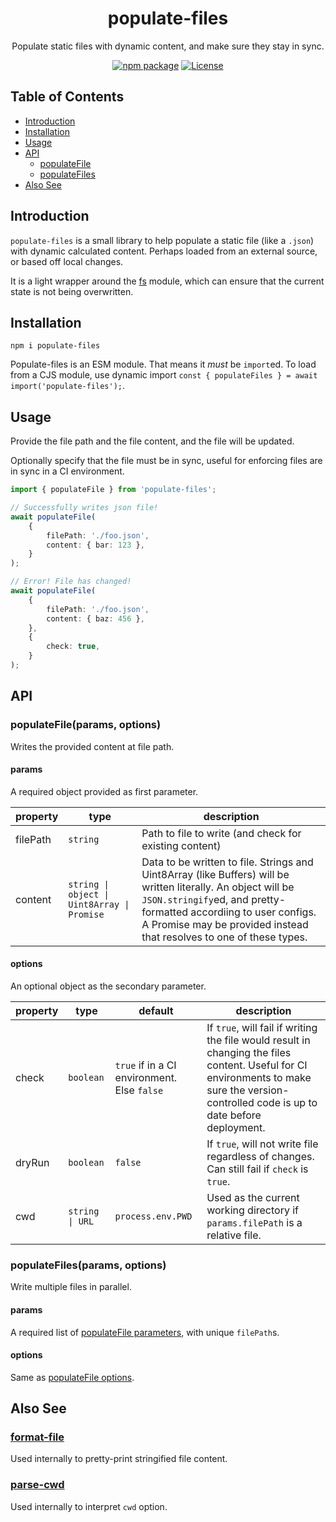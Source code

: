 <div style="text-align:center">

# populate-files
Populate static files with dynamic content, and make sure they stay in sync.

[![npm package](https://badge.fury.io/js/populate-files.svg)](https://www.npmjs.com/package/populate-files)
[![License](https://img.shields.io/npm/l/populate-files.svg)](https://github.com/JacobLey/leyman/blob/main/tools/populate-files/LICENSE)

</div>

## Table of Contents

- [Introduction](#introduction)
- [Installation](#installation)
- [Usage](#usage)
- [API](#api)
    - [populateFile](#populatefileparams-options)
    - [populateFiles](#populatefilesparams-options)
- [Also See](#also-see)

## Introduction

`populate-files` is a small library to help populate a static file (like a `.json`) with dynamic calculated content. 
Perhaps loaded from an external source, or based off local changes.

It is a light wrapper around the [fs](https://nodejs.org/api/fs.html) module, which can ensure that the current state is not being overwritten.

## Installation

`npm i populate-files`

Populate-files is an ESM module. That means it _must_ be `import`ed. To load from a CJS module, use dynamic import `const { populateFiles } = await import('populate-files');`.

## Usage

Provide the file path and the file content, and the file will be updated.

Optionally specify that the file must be in sync, useful for enforcing files are in sync in a CI environment.

```ts
import { populateFile } from 'populate-files';

// Successfully writes json file!
await populateFile(
    {
        filePath: './foo.json',
        content: { bar: 123 },
    }
);

// Error! File has changed!
await populateFile(
    {
        filePath: './foo.json',
        content: { baz: 456 },
    },
    {
        check: true,
    }
);
```

## API

### populateFile(params, options)

Writes the provided content at file path.

#### params

A required object provided as first parameter.

| property | type | description |
|----------|------|-------------|
| filePath | `string` | Path to file to write (and check for existing content) |
| content | `string \| object \| Uint8Array \| Promise` | Data to be written to file. Strings and Uint8Array (like Buffers) will be written literally. An object will be `JSON.stringify`ed, and pretty-formatted accordiing to user configs. A Promise may be provided instead that resolves to one of these types. |

#### options

An optional object as the secondary parameter.

| property | type | default | description |
|----------|------|---------|-------------|
| check | `boolean` | `true` if in a CI environment. Else `false` | If `true`, will fail if writing the file would result in changing the files content. Useful for CI environments to make sure the version-controlled code is up to date before deployment. |
| dryRun | `boolean` | `false` | If `true`, will not write file regardless of changes. Can still fail if `check` is `true`. |
| cwd | `string \| URL` | `process.env.PWD` | Used as the current working directory if `params.filePath` is a relative file. |

### populateFiles(params, options)

Write multiple files in parallel.

#### params

A required list of [populateFile parameters](#params), with unique `filePath`s.

#### options

Same as [populateFile options](#options).

## Also See

### [format-file](https://www.npmjs.com/package/format-file)

Used internally to pretty-print stringified file content.

### [parse-cwd](https://www.npmjs.com/package/parse-cwd)

Used internally to interpret `cwd` option.

